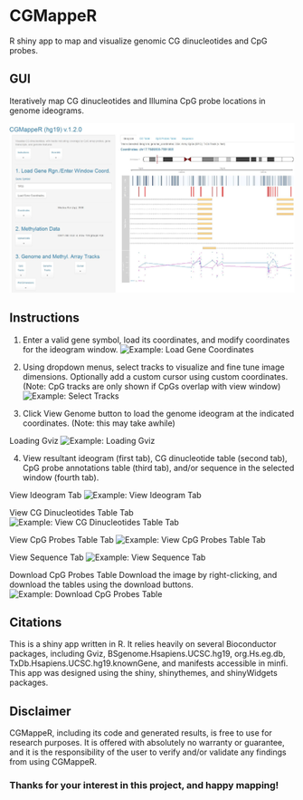 # CGMappeR
R shiny app to map and visualize genomic CG dinucleotides and CpG probes.

## GUI 

Iteratively map CG dinucleotides and Illumina CpG probe locations in genome ideograms. 

![Example: TP53 gene region CGs/CpGs](https://github.com/metamaden/cgmappeR/blob/master/readme_content/cgbrowseR_tp53exe.JPG)

## Instructions
1. Enter a valid gene symbol, load its coordinates, and modify coordinates for the ideogram window.
![Example: Load Gene Coordinates](https://github.com/metamaden/cgmappeR/blob/master/readme_content/readme_instructions1.JPG)

2. Using dropdown menus, select tracks to visualize and fine tune image dimensions. Optionally add a custom cursor using custom coordinates. (Note: CpG tracks are only shown if CpGs overlap with view window)
![Example: Select Tracks](https://github.com/metamaden/cgmappeR/blob/master/readme_content/readme_instructions2.JPG)

3. Click View Genome button to load the genome ideogram at the indicated coordinates. (Note: this may take awhile)

Loading Gviz
![Example: Loading Gviz](https://github.com/metamaden/cgmappeR/blob/master/readme_content/readme_instructions3.JPG)

4. View resultant ideogram (first tab), CG dinucleotide table (second tab), CpG probe annotations table (third tab), and/or sequence in the selected window (fourth tab). 

View Ideogram Tab
![Example: View Ideogram Tab](https://github.com/metamaden/cgmappeR/blob/master/readme_content/readme_instructions4.JPG)

View CG Dinucleotides Table Tab
![Example: View CG Dinucleotides Table Tab](https://github.com/metamaden/cgmappeR/blob/master/readme_content/readme_instructions5.JPG)

View CpG Probes Table Tab
![Example: View CpG Probes Table Tab](https://github.com/metamaden/cgmappeR/blob/master/readme_content/readme_instructions6.JPG)

View Sequence Tab
![Example: View Sequence Tab](https://github.com/metamaden/cgmappeR/blob/master/readme_content/readme_instructions7.JPG)


Download CpG Probes Table
Download the image by right-clicking, and download the tables using the download buttons.
![Example: Download CpG Probes Table](https://github.com/metamaden/cgmappeR/blob/master/readme_content/readme_instructions8.JPG)


## Citations

This is a shiny app written in R. It relies heavily on several Bioconductor packages, including Gviz, BSgenome.Hsapiens.UCSC.hg19, org.Hs.eg.db, TxDb.Hsapiens.UCSC.hg19.knownGene, and manifests accessible in minfi. This app was designed using the shiny, shinythemes, and shinyWidgets packages.

## Disclaimer

CGMappeR, including its code and generated results, is free to use for research purposes. It is offered with absolutely no warranty or guarantee, and it is the responsibility of the user to verify and/or validate any findings from using CGMappeR.

### Thanks for your interest in this project, and happy mapping!

#
